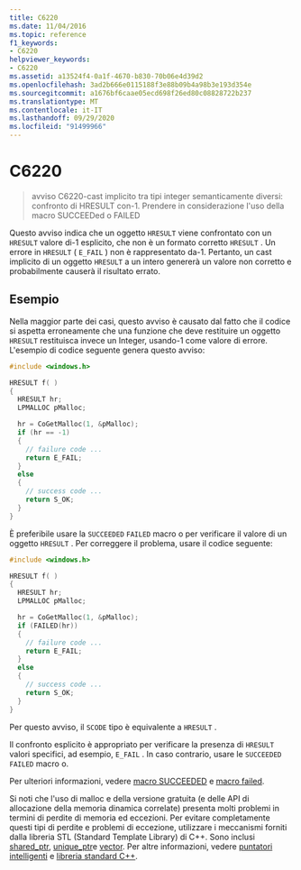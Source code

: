 ```yaml
---
title: C6220
ms.date: 11/04/2016
ms.topic: reference
f1_keywords:
- C6220
helpviewer_keywords:
- C6220
ms.assetid: a13524f4-0a1f-4670-b830-70b06e4d39d2
ms.openlocfilehash: 3ad2b666e0115188f3e88b09b4a98b3e193d354e
ms.sourcegitcommit: a1676bf6caae05ecd698f26ed80c08828722b237
ms.translationtype: MT
ms.contentlocale: it-IT
ms.lasthandoff: 09/29/2020
ms.locfileid: "91499966"
---
```

# <a name="c6220"></a>C6220

> avviso C6220-cast implicito tra tipi integer semanticamente diversi: confronto di HRESULT con-1. Prendere in considerazione l'uso della macro SUCCEEDed o FAILED

Questo avviso indica che un oggetto `HRESULT` viene confrontato con un `HRESULT` valore di-1 esplicito, che non è un formato corretto `HRESULT` . Un errore in `HRESULT` ( `E_FAIL` ) non è rappresentato da-1. Pertanto, un cast implicito di un oggetto `HRESULT` a un intero genererà un valore non corretto e probabilmente causerà il risultato errato.

## <a name="example"></a>Esempio

Nella maggior parte dei casi, questo avviso è causato dal fatto che il codice si aspetta erroneamente che una funzione che deve restituire un oggetto `HRESULT` restituisca invece un Integer, usando-1 come valore di errore. L'esempio di codice seguente genera questo avviso:

```cpp
#include <windows.h>

HRESULT f( )
{
  HRESULT hr;
  LPMALLOC pMalloc;

  hr = CoGetMalloc(1, &pMalloc);
  if (hr == -1)
  {
    // failure code ...
    return E_FAIL;
  }
  else
  {
    // success code ...
    return S_OK;
  }
}
```

È preferibile usare la `SUCCEEDED` `FAILED` macro o per verificare il valore di un oggetto `HRESULT` . Per correggere il problema, usare il codice seguente:

```cpp
#include <windows.h>

HRESULT f( )
{
  HRESULT hr;
  LPMALLOC pMalloc;

  hr = CoGetMalloc(1, &pMalloc);
  if (FAILED(hr))
  {
    // failure code ...
    return E_FAIL;
  }
  else
  {
    // success code ...
    return S_OK;
  }
}
```

Per questo avviso, il `SCODE` tipo è equivalente a `HRESULT` .

Il confronto esplicito è appropriato per verificare la presenza di `HRESULT` valori specifici, ad esempio, `E_FAIL` . In caso contrario, usare le `SUCCEEDED` `FAILED` macro o.

Per ulteriori informazioni, vedere [macro SUCCEEDED](/windows/win32/api/winerror/nf-winerror-succeeded) e [macro failed](/windows/win32/api/winerror/nf-winerror-failed).

Si noti che l'uso di malloc e della versione gratuita (e delle API di allocazione della memoria dinamica correlate) presenta molti problemi in termini di perdite di memoria ed eccezioni. Per evitare completamente questi tipi di perdite e problemi di eccezione, utilizzare i meccanismi forniti dalla libreria STL (Standard Template Library) di C++. Sono inclusi [shared_ptr](../standard-library/shared-ptr-class.md), [unique_ptr](../standard-library/unique-ptr-class.md)e [vector](../standard-library/vector.md). Per altre informazioni, vedere [puntatori intelligenti](../cpp/smart-pointers-modern-cpp.md) e [libreria standard C++](../standard-library/cpp-standard-library-reference.md).
